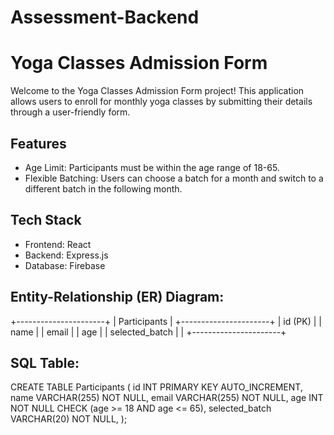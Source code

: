 # Assessment-Backend

# Yoga Classes Admission Form

Welcome to the Yoga Classes Admission Form project! This application allows users to enroll for monthly yoga classes by submitting their details through a user-friendly form.

## Features

- Age Limit: Participants must be within the age range of 18-65.
- Flexible Batching: Users can choose a batch for a month and switch to a different batch in the following month.
  
## Tech Stack

- Frontend: React 
- Backend: Express.js
- Database: Firebase

## Entity-Relationship (ER) Diagram:

+----------------------+
| Participants         |
+----------------------+
| id (PK)              |
| name                 |
| email                |
| age                  |
| selected_batch       |  |
+----------------------+


## SQL Table:

CREATE TABLE Participants (
  id INT PRIMARY KEY AUTO_INCREMENT,
  name VARCHAR(255) NOT NULL,
  email VARCHAR(255) NOT NULL,
  age INT NOT NULL CHECK (age >= 18 AND age <= 65),
  selected_batch VARCHAR(20) NOT NULL,
);


